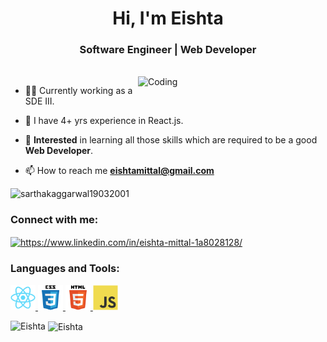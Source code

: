 <h1 align="center">Hi, I'm Eishta </h1>
<h3 align="center">Software Engineer | Web Developer </h3>
<br>
<img align="right" alt="Coding" width="300" src="https://encrypted-tbn0.gstatic.com/images?q=tbn:ANd9GcTctN0xuCdPtEmy8cUD6z5c6-bID3A5oZI3Cw&usqp=CAU">


- 👨‍🎓 Currently working as a SDE III.

- 👤  I have 4+ yrs experience in React.js.

- 👀 **Interested** in learning all those skills which are required to be a good **Web Developer**.

- 📫 How to reach me **eishtamittal@gmail.com**

<p align="left"> <img src="https://komarev.com/ghpvc/?username=sarthakaggarwal19032001&label=Profile%20views&color=0e75b6&style=flat" alt="sarthakaggarwal19032001" /> </p>
<!-- 
<p align="left"> <a href="https://github.com/ryo-ma/github-profile-trophy"><img src="https://github-profile-trophy.vercel.app/?username=Eishta" alt="Eishta" /></a> </p> -->
<h3 align="left">Connect with me:</h3>
<p align="left">
<a href="https://www.linkedin.com/in/eishta-mittal-1a8028128/" target="blank"><img align="center" src="https://raw.githubusercontent.com/rahuldkjain/github-profile-readme-generator/master/src/images/icons/Social/linked-in-alt.svg" alt="https://www.linkedin.com/in/eishta-mittal-1a8028128/" height="30" width="40" /></a>
</p>

<h3 align="left">Languages and Tools:</h3>
<p align="left"> 
    <a href="https://react.io" target="_blank"> <img src="https://github.com/devicons/devicon/blob/master/icons/react/react-original.svg" alt="angularjs" width="40" height="40"/> </a> 
   <a href="https://www.w3schools.com/css/" target="_blank"> <img src="https://raw.githubusercontent.com/devicons/devicon/master/icons/css3/css3-original-wordmark.svg" alt="css3" width="40" height="40"/> </a> 
   <a href="https://www.w3.org/html/" target="_blank"> <img src="https://raw.githubusercontent.com/devicons/devicon/master/icons/html5/html5-original-wordmark.svg" alt="html5" width="40" height="40"/> </a> 
  <a href="https://developer.mozilla.org/en-US/docs/Web/JavaScript" target="_blank"> <img src="https://raw.githubusercontent.com/devicons/devicon/master/icons/javascript/javascript-original.svg" alt="javascript" width="40" height="40"/> </a> 
</p>

<p><img align="left" src="https://github-readme-stats.vercel.app/api/top-langs?username=Eishta&show_icons=true&locale=en&layout=compact" alt="Eishta" /></p>

<p>&nbsp;<img align="center" src="https://github-readme-stats.vercel.app/api?username=Eishta&show_icons=true&locale=en" alt="Eishta" /></p>
